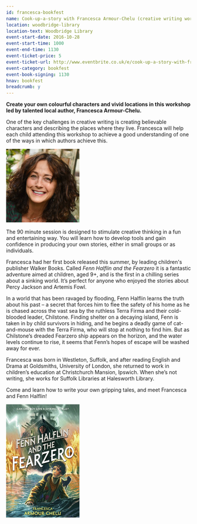```yaml
---
id: francesca-bookfest
name: Cook-up-a-story with Francesca Armour-Chelu (creative writing workshop for children aged 8-12)
location: woodbridge-library
location-text: Woodbridge Library
event-start-date: 2016-10-28
event-start-time: 1000
event-end-time: 1130
event-ticket-price: 5
event-ticket-url: http://www.eventbrite.co.uk/e/cook-up-a-story-with-francesca-armour-chelu-tickets-27403795490
event-category: bookfest
event-book-signing: 1130
hnav: bookfest
breadcrumb: y
---
```


**Create your own colourful characters and vivid locations in this workshop led by talented local author, Francesca Armour-Chelu.**

One of the key challenges in creative writing is creating believable characters and describing the places where they live. Francesca will help each child attending this workshop to achieve a good understanding of one of the ways in which authors achieve this.

<img src="/images/article/francesca-200.jpg" alt="Francesca Armour-Chelu" class="custom-br-50 fr ml3" />

The 90 minute session is designed to stimulate creative thinking in a fun and entertaining way. You will learn how to develop tools and gain confidence in producing your own stories, either in small groups or as individuals.

Francesca had her first book released this summer, by leading children's publisher Walker Books. Called <cite>Fenn Halflin and the Fearzero</cite> it is a fantastic adventure aimed at children, aged 9+, and is the first in a chilling series about a sinking world. It’s perfect for anyone who enjoyed the stories about Percy Jackson and Artemis Fowl.

In a world that has been ravaged by flooding, Fenn Halflin learns the truth about his past – a secret that forces him to flee the safety of his home as he is chased across the vast sea by the ruthless Terra Firma and their cold-blooded leader, Chilstone. Finding shelter on a decaying island, Fenn is taken in by child survivors in hiding, and he begins a deadly game of cat-and-mouse with the Terra Firma, who will stop at nothing to find him. But as Chilstone’s dreaded Fearzero ship appears on the horizon, and the water levels continue to rise, it seems that Fenn’s hopes of escape will be washed away for ever.

Francesca was born in Westleton, Suffolk, and after reading English and Drama at Goldsmiths, University of London, she returned to work in children’s education at Christchurch Mansion, Ipswich. When she’s not writing, she works for Suffolk Libraries at Halesworth Library.

Come and learn how to write your own gripping tales, and meet Francesca and Fenn Halflin!

<img src="/images/article/fenn-halfin.jpg" alt="Fenn Halfin" class="{% include /c/img-float-left.html %}" />
